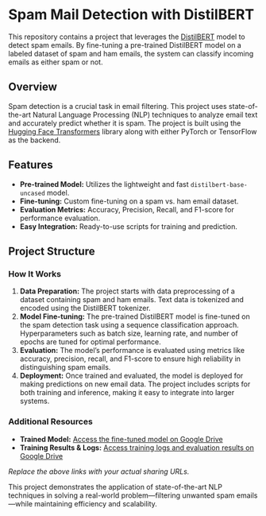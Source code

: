 # Spam Mail Detection with DistilBERT

This repository contains a project that leverages the [DistilBERT](https://huggingface.co/distilbert-base-uncased) model to detect spam emails. By fine-tuning a pre-trained DistilBERT model on a labeled dataset of spam and ham emails, the system can classify incoming emails as either spam or not.

## Overview

Spam detection is a crucial task in email filtering. This project uses state-of-the-art Natural Language Processing (NLP) techniques to analyze email text and accurately predict whether it is spam. The project is built using the [Hugging Face Transformers](https://github.com/huggingface/transformers) library along with either PyTorch or TensorFlow as the backend.

## Features

- **Pre-trained Model:** Utilizes the lightweight and fast `distilbert-base-uncased` model.
- **Fine-tuning:** Custom fine-tuning on a spam vs. ham email dataset.
- **Evaluation Metrics:** Accuracy, Precision, Recall, and F1-score for performance evaluation.
- **Easy Integration:** Ready-to-use scripts for training and prediction.

## Project Structure

### How It Works
1. **Data Preparation:** The project starts with data preprocessing of a dataset containing spam and ham emails. Text data is tokenized and encoded using the DistilBERT tokenizer.
2. **Model Fine-tuning:** The pre-trained DistilBERT model is fine-tuned on the spam detection task using a sequence classification approach. Hyperparameters such as batch size, learning rate, and number of epochs are tuned for optimal performance.
3. **Evaluation:** The model’s performance is evaluated using metrics like accuracy, precision, recall, and F1-score to ensure high reliability in distinguishing spam emails.
4. **Deployment:** Once trained and evaluated, the model is deployed for making predictions on new email data. The project includes scripts for both training and inference, making it easy to integrate into larger systems.

### Additional Resources
- **Trained Model:** [Access the fine-tuned model on Google Drive](https://drive.google.com/drive/folders/1Yv9Lv8wTmnumtcYLHOgk93ht_lWAUj3Q?usp=sharing)
- **Training Results & Logs:** [Access training logs and evaluation results on Google Drive](https://drive.google.com/drive/folders/1Uo-CrfPyvTq17-tPnM5Rjym0Ln_r5P1c?usp=sharing)

*Replace the above links with your actual sharing URLs.*

This project demonstrates the application of state-of-the-art NLP techniques in solving a real-world problem—filtering unwanted spam emails—while maintaining efficiency and scalability.
